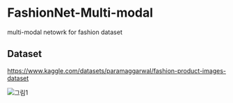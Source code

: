 # FashionNet-Multi-modal
multi-modal netowrk for fashion dataset 

## Dataset
https://www.kaggle.com/datasets/paramaggarwal/fashion-product-images-dataset

![그림1](https://github.com/user-attachments/assets/22437bd1-a368-4fe9-b446-e693afd859b6)

